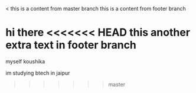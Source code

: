 <
this is a content from master branch 
this is a content from footer branch 

hi there
<<<<<<< HEAD
this another extra text in footer branch 
=======
myself koushika

im studying btech in jaipur
>>>>>>> master
